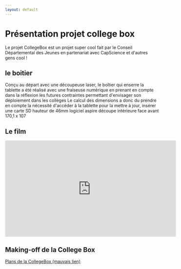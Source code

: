 ```yaml
---
layout: default
---
```


# Présentation projet college box

Le projet CollegeBox est un projet super cool fait par le Conseil Départemental des Jeunes en partenariat avec CapScience et d'autres gens cool !

## le boitier
Conçu au départ avec une découpeuse laser, le boîtier qui enserre la tablette a été réalisé avec une fraiseuse numérique en prenant en compte dans la réflexion les futures contraintes permettant d'envisager son déploiement dans les collèges
Le calcul des dimensions a donc du prendre en compte la nécessité d'accéder à la tablette pour la mettre à jour, insérer une carte SD
hauteur de 46mm
logiciel aspire
découpe intérieure face avant 170,1 x 107
 

## Le film

<iframe width="560" height="315" src="https://www.youtube.com/embed/VgwcPiCjQ-0?rel=0" frameborder="0" allowfullscreen></iframe>

## Making-off de la College Box

[Plans de la CollegeBox (mauvais lien)](https://github.com/CGJ33/contenu-college-box)

